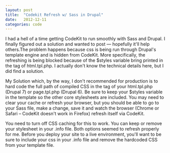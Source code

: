 ```yaml
---
layout: post
title:  "Codekit Refresh w/ Sass in Drupal"
date:   2012-12-11
categories: code
---
```


I had a hell of a time getting CodeKit to run smoothly with Sass and Drupal. I finally figured out a solution and wanted to post — hopefully it'll help others.The problem happens because css is being run through Drupal's template engine and is hidden from CodeKit. More specifically, the refreshing is being blocked because of the $styles variable bring printed in the tag of html.tpl.php. I actually don't know the technical details here, but I did find a solution.

My Solution which, by the way, I don't recommended for production is to hard code the full path of compiled CSS in the tag of your html.tpl.php (Drupal 7) or page.tpl.php (Drupal 6). Be sure to keep your $styles variable in the template so the other core stylesheets are included. You may need to clear your cache or refresh your browser, but you should be able to go to your Sass file, make a change, save it and watch the browser (Chrome or Safari – CodeKit doesn't work in Firefox) refresh itself via CodeKit.

You need to turn off CSS caching for this to work. You can keep or remove your stylesheet in your .info file. Both options seemed to refresh properly for me. Before you deploy your site to a live environment, you'll want to be sure to include your css in your .info file and remove the hardcoded CSS from your template file.
